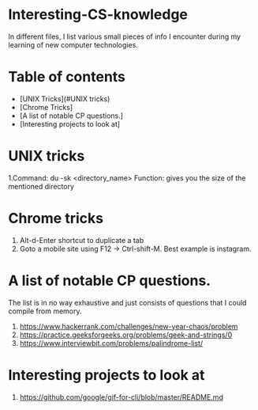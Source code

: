 # Interesting-CS-knowledge
In different files, I list various small pieces of info I encounter during my learning of new computer technologies.

# Table of contents
- [UNIX Tricks](#UNIX tricks)
- [Chrome Tricks]
- [A list of notable CP questions.]
- [Interesting projects to look at]

# UNIX tricks
1.Command: du -sk <directory_name>    Function: gives you the size of the mentioned directory

# Chrome tricks
1. Alt-d-Enter shortcut to duplicate a tab
2. Goto a mobile site using F12 -> Ctrl-shift-M. Best example is instagram.


# A list of notable CP questions.
The list is in no way exhaustive and just consists of questions that I could compile from memory. 
1. https://www.hackerrank.com/challenges/new-year-chaos/problem
2. https://practice.geeksforgeeks.org/problems/geek-and-strings/0
3. https://www.interviewbit.com/problems/palindrome-list/

# Interesting projects to look at
1. https://github.com/google/gif-for-cli/blob/master/README.md
